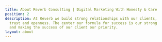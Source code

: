 ```yaml
---
title: About Reverb Consulting | Digital Marketing With Honesty & Care
position: 2
description: At Reverb we build strong relationships with our clients, allowing mutual
  trust and openness. The center our formula for success is our strong belief in honesty
  and making the success of our client our priority.
layout: about
---
```


